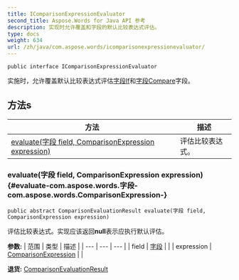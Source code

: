 ```yaml
---
title: IComparisonExpressionEvaluator
second_title: Aspose.Words for Java API 参考
description: 实现时允许覆盖和字段的默认比较表达式评估。
type: docs
weight: 634
url: /zh/java/com.aspose.words/icomparisonexpressionevaluator/
---
```

```
public interface IComparisonExpressionEvaluator
```

实施时，允许覆盖默认比较表达式评估[字段If](../../com.aspose.words/fieldif)和[字段Compare](../../com.aspose.words/fieldcompare)字段。
## 方法s

| 方法 | 描述 |
| --- | --- |
| [evaluate(字段 field, ComparisonExpression expression)](#evaluate-com.aspose.words.字段-com.aspose.words.ComparisonExpression-) | 评估比较表达式。 |
### evaluate(字段 field, ComparisonExpression expression) {#evaluate-com.aspose.words.字段-com.aspose.words.ComparisonExpression-}
```
public abstract ComparisonEvaluationResult evaluate(字段 field, ComparisonExpression expression)
```


评估比较表达式。实现应该返回**null**表示应执行默认评估。

**参数:**
| 范围 | 类型 | 描述 |
| --- | --- | --- |
| field | [字段](../../com.aspose.words/field) |  |
| expression | [ComparisonExpression](../../com.aspose.words/comparisonexpression) |  |

**退货:**
[ComparisonEvaluationResult](../../com.aspose.words/comparisonevaluationresult)